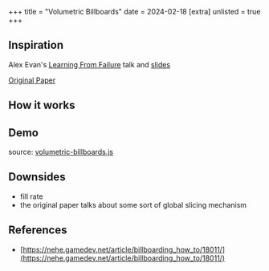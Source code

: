 +++
title = "Volumetric Billboards"
date = 2024-02-18
[extra]
unlisted = true
+++

## Inspiration

Alex Evan's [Learning From Failure](https://www.youtube.com/watch?v=u9KNtnCZDMI) talk and [slides](http://media.lolrus.mediamolecule.com/AlexEvans_SIGGRAPH-2015.pdf)

[Original Paper](https://hal.inria.fr/inria-00402067)

## How it works

## Demo

<section id="volumetric-billboards-content" class="has-webgpu">
  <section class="controls">
  </section>
  <section class="center-align">
    <canvas width="1024" height="1024"></canvas>
  </section>
  <script src="volumetric-billboards.js" type="module"></script>
  <p>
    source: <a href="volumetric-billboards.js" target="_blank">volumetric-billboards.js</a>
  </p>
</section>

## Downsides

- fill rate
- the original paper talks about some sort of global slicing mechanism

## References

- [https://nehe.gamedev.net/article/billboarding_how_to/18011/](https://nehe.gamedev.net/article/billboarding_how_to/18011/)
